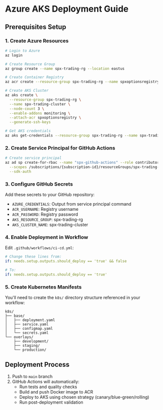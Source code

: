 # Azure AKS Deployment Guide

## Prerequisites Setup

### 1. Create Azure Resources
```bash
# Login to Azure
az login

# Create Resource Group
az group create --name spx-trading-rg --location eastus

# Create Container Registry
az acr create --resource-group spx-trading-rg --name spxoptionsregistry --sku Basic

# Create AKS Cluster
az aks create \
  --resource-group spx-trading-rg \
  --name spx-trading-cluster \
  --node-count 3 \
  --enable-addons monitoring \
  --attach-acr spxoptionsregistry \
  --generate-ssh-keys

# Get AKS credentials
az aks get-credentials --resource-group spx-trading-rg --name spx-trading-cluster
```

### 2. Create Service Principal for GitHub Actions
```bash
# Create service principal
az ad sp create-for-rbac --name "spx-github-actions" --role contributor \
  --scopes /subscriptions/{subscription-id}/resourceGroups/spx-trading-rg \
  --sdk-auth
```

### 3. Configure GitHub Secrets
Add these secrets to your GitHub repository:
- `AZURE_CREDENTIALS`: Output from service principal command
- `ACR_USERNAME`: Registry username
- `ACR_PASSWORD`: Registry password
- `AKS_RESOURCE_GROUP`: spx-trading-rg
- `AKS_CLUSTER_NAME`: spx-trading-cluster

### 4. Enable Deployment in Workflow
Edit `.github/workflows/ci-cd.yml`:
```yaml
# Change these lines from:
if: needs.setup.outputs.should_deploy == 'true' && false

# To:
if: needs.setup.outputs.should_deploy == 'true'
```

### 5. Create Kubernetes Manifests
You'll need to create the `k8s/` directory structure referenced in your workflow:
```
k8s/
├── base/
│   ├── deployment.yaml
│   ├── service.yaml
│   ├── configmap.yaml
│   └── secrets.yaml
└── overlays/
    ├── development/
    ├── staging/
    └── production/
```

## Deployment Process
1. Push to `main` branch
2. GitHub Actions will automatically:
   - Run tests and quality checks
   - Build and push Docker image to ACR
   - Deploy to AKS using chosen strategy (canary/blue-green/rolling)
   - Run post-deployment validation
